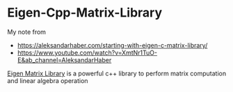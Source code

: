 # Eigen-Cpp-Matrix-Library
My note from 

- https://aleksandarhaber.com/starting-with-eigen-c-matrix-library/
- https://www.youtube.com/watch?v=XmtNr1TuO-E&ab_channel=AleksandarHaber

[Eigen Matrix Library](http://eigen.tuxfamily.org/index.php?title=Main_Page) is a powerful c++ library to perform matrix computation and linear algebra operation
